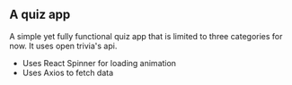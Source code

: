 ## A quiz app

A simple yet fully functional quiz app that is limited to three categories for now. It uses open trivia's api.

- Uses React Spinner for loading animation
- Uses Axios to fetch data
